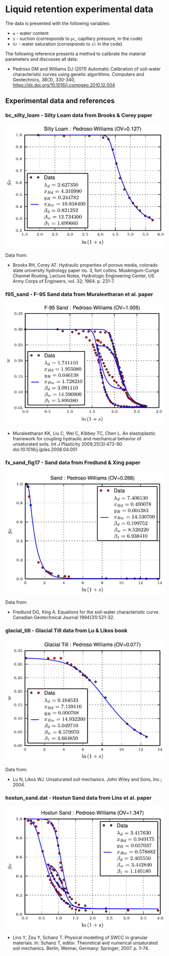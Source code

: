 # Liquid retention experimental data

The data is presented with the following variables:

* `w` - water content
* `s` - suction (corresponds to `pc`, capillary pressure, in the code)
* `Sr` - water saturation (corresponds to `sl` in the code)

The following reference presents a method to calibrate the material parameters and discusses all data:

* Pedroso DM and Williams DJ (2011) Automatic Calibration of soil-water characteristic
  curves using genetic algorithms. Computers and Geotechnics, 38(3), 330-340,
  https://dx.doi.org/10.1016/j.compgeo.2010.12.004

## Experimental data and references

### bc_silty_loam - Silty Loam data from Brooks & Corey paper

![bc_silty_loam](https://github.com/cpmech/pmsim/raw/main/data/liquid_retention/bc_silty_loam.png)

Data from:

* Brooks RH, Corey AT. Hydraulic properties of porous media, colorado state
  university hydrology paper no. 3, fort collins. Muskingum-Cunge Channel
  Routing, Lecture Notes, Hydrologic Engineering Center, US Army Corps of
  Engineers, vol. 32; 1964. p. 231-7.

### f95_sand - F-95 Sand data from Muraleetharan et al. paper

![f95_sand](https://github.com/cpmech/pmsim/raw/main/data/liquid_retention/f95_sand.png)

* Muraleetharan KK, Liu C, Wei C, Kibbey TC, Chen L. An elastoplastic framework
  for coupling hydraulic and mechanical behavior of unsaturated soils. Int J Plasticity
  2009;25(3):473-90 doi:10.1016/j.ijplas.2008.04.001

### fx_sand_fig17 - Sand data from Fredlund & Xing paper

![fx_sand_fig17](https://github.com/cpmech/pmsim/raw/main/data/liquid_retention/fx_sand_fig17.png)

Data from:

* Fredlund DG, Xing A. Equations for the soil-water characteristic curve. Canadian
  Geotechnical Journal 1994(31):521-32.

### glacial_till - Glacial Till data from Lu & Likos book

![glacial_till](https://github.com/cpmech/pmsim/raw/main/data/liquid_retention/glacial_till.png)

Data from:

* Lu N, Likos WJ. Unsaturated soil mechanics. John Wiley and Sons, Inc.; 2004.

### hostun_sand.dat - Hostun Sand data from Lins et al. paper

![hostun_sand](https://github.com/cpmech/pmsim/raw/main/data/liquid_retention/hostun_sand.png)

* Lins Y, Zou Y, Schanz T. Physical modelling of SWCC in granular materials. In:
  Schanz T, editor. Theoretical and numerical unsaturated soil mechanics. Berlin,
  Weimar, Germany: Springer; 2007. p. 1–74.

